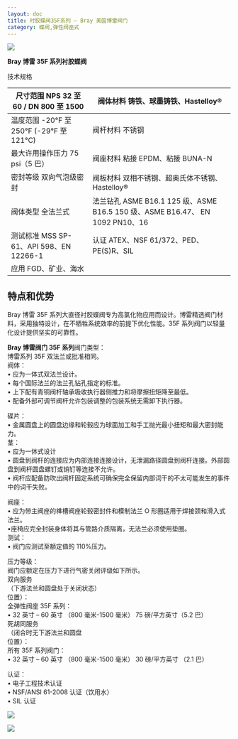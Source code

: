 ```yaml
---
layout: doc
title: 衬胶蝶阀35F系列 – Bray 美国博雷阀门
category: 蝶阀,弹性阀座式
---
```


![](/2022/10/download-13.png)

**Bray 博雷 35F 系列衬胶蝶阀**

技术规格

| 尺寸范围 NPS 32 至 60 / DN 800 至 1500    | 阀体材料 铸铁、球墨铸铁、Hastelloy®                                           |
| ----------------------------------------- | ----------------------------------------------------------------------------- |
| 温度范围 \-20°F 至 250°F (-29°F 至 121°C) | 阀杆材料 不锈钢                                                               |
| 最大许用操作压力 75 psi（5 巴）           | 阀座材料 粘接 EPDM、粘接 BUNA-N                                               |
| 密封等级 双向气泡级密封                   | 阀板材料 双相不锈钢、超奥氏体不锈钢、Hastelloy®                               |
| 阀体类型 全法兰式                         | 法兰钻孔 ASME B16.1 125 级、ASME B16.5 150 级、ASME B16.47、 EN 1092 PN10、16 |
| 测试标准 MSS SP-61、API 598、EN 12266-1   | 认证 ATEX、NSF 61/372、PED、PE(S)R、SIL                                       |
| 应用 FGD、矿业、海水                      |                                                                               |

## 特点和优势

Bray 博雷 35F 系列大直径衬胶蝶阀专为高氯化物应用而设计。博雷精选阀门材料，采用独特设计，在不牺牲系统效率的前提下优化性能。35F 系列阀门以轻量化设计提供坚实的可靠性。

**Bray 博雷阀门 35F 系列**阀门类型：  
博雷系列 35F 双法兰或批准相同。  
阀体：  
• 应为一体式双法兰设计。  
• 每个国际法兰的法兰孔钻孔指定的标准。  
• 上下配有青铜阀杆轴承吸收执行器侧推力和将摩擦扭矩降至最低。  
• 配备外部可调节阀杆允许包装调整的包装系统无需卸下执行器。

碟片：  
• 金属圆盘上的圆盘边缘和轮毂应为球面加工和手工抛光最小扭矩和最大密封能力。  
茎：  
• 应为一体式设计  
• 圆盘到阀杆的连接应为内部连接连接设计，无泄漏路径圆盘到阀杆连接。外部圆盘到阀杆圆盘螺钉或销钉等连接不允许。  
• 阀杆应配备防吹出阀杆固定系统可确保完全保留内部词干的不太可能发生的事件中的词干失败。

阀座：  
• 应为带主阀座的榫槽阀座轮毂密封件和模制法兰 O 形圈适用于焊接颈和滑入式法兰。  
•座椅应完全封装身体将其与管路介质隔离，无法兰必须使用垫圈。  
测试：  
• 阀门应测试至额定值的 110%压力。

压力等级：  
阀门应额定在压力下进行气密关闭评级如下所示。  
双向服务  
（下游法兰和圆盘处于关闭状态）  
位置）：  
全弹性阀座 35F 系列：  
• 32 英寸 – 60 英寸 （800 毫米-1500 毫米） 75 磅/平方英寸（5.2 巴）  
死胡同服务  
（闭合时无下游法兰和圆盘  
位置）：  
所有 35F 系列阀门：  
• 32 英寸 – 60 英寸 （800 毫米-1500 毫米） 30 磅/平方英寸 （2.1 巴）

认证：  
• 电子工程技术认证  
• NSF/ANSI 61-2008 认证（饮用水）  
• SIL 认证

![](/2022/10/%E6%88%AA%E5%B1%8F2022-10-21-%E4%B8%8B%E5%8D%883.27.27-1024x561.png)

![](/2022/10/%E6%88%AA%E5%B1%8F2022-10-21-%E4%B8%8B%E5%8D%883.27.35-1024x602.png)
